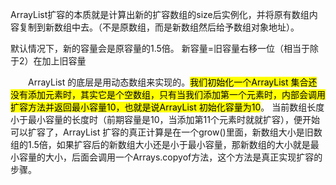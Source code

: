 ArrayList扩容的本质就是计算出新的扩容数组的size后实例化，并将原有数组内容复制到新数组中去。（不是原数组，而是新数组然后给予数组对象地址）。

默认情况下，新的容量会是原容量的1.5倍。 新容量=旧容量右移一位（相当于除于2）在加上旧容量

　　ArrayList 的底层是用动态数组来实现的。<mark>我们初始化一个ArrayList 集合还没有添加元素时，其实它是个空数组，只有当我们添加第一个元素时，内部会调用扩容方法并返回最小容量10，也就是说ArrayList 初始化容量为10</mark>。 当前数组长度小于最小容量的长度时（前期容量是10，当添加第11个元素时就就扩容），便开始可以扩容了，ArrayList 扩容的真正计算是在一个grow()里面，新数组大小是旧数组的1.5倍，如果扩容后的新数组大小还是小于最小容量，那新数组的大小就是最小容量的大小，后面会调用一个Arrays.copyof方法，这个方法是真正实现扩容的步骤。
